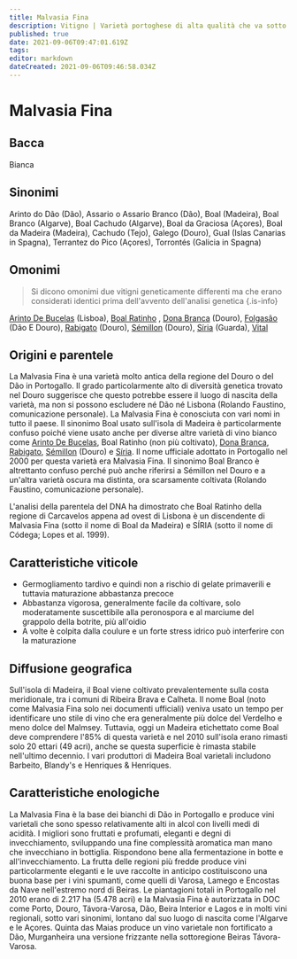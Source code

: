 ```yaml
---
title: Malvasia Fina
description: Vitigno | Varietà portoghese di alta qualità che va sotto molti nomi, in particolare Boal su Madeira, e produce molti stili di vino.
published: true
date: 2021-09-06T09:47:01.619Z
tags: 
editor: markdown
dateCreated: 2021-09-06T09:46:58.034Z
---
```


# Malvasia Fina

## Bacca
Bianca

## Sinonimi
Arinto do Dão (Dão), Assario o Assario Branco (Dão), Boal (Madeira), Boal Branco (Algarve), Boal Cachudo (Algarve), Boal da Graciosa (Açores), Boal da Madeira (Madeira), Cachudo (Tejo), Galego (Douro), Gual (Islas Canarias in Spagna), Terrantez do Pico (Açores), Torrontés (Galicia in Spagna)

## Omonimi
> Si dicono omonimi due vitigni geneticamente differenti ma che erano considerati identici prima dell'avvento dell'analisi genetica
{.is-info}

[Arinto De Bucelas](/vitigni/arinto-de-bucelas) (Lisboa), [Boal Ratinho](/vitigni/boal-ratinho) , [Dona Branca](/vitigni/dona-branca) (Douro), [Folgasão](/vitigni/folgasao) (Dão E Douro), [Rabigato](/vitigni/rabigato) (Douro), [Sémillon](/vitigni/semillon) (Douro), [Síria](/vitigni/siria) (Guarda), [Vital](/vitigni/vital)


## Origini e parentele
La Malvasia Fina è una varietà molto antica della regione del Douro o del Dão in Portogallo. Il grado particolarmente alto di diversità genetica trovato nel Douro suggerisce che questo potrebbe essere il luogo di nascita della varietà, ma non si possono escludere né Dão né Lisbona (Rolando Faustino, comunicazione personale). La Malvasia Fina è conosciuta con vari nomi in tutto il paese. Il sinonimo Boal usato sull'isola di Madeira è particolarmente confuso poiché viene usato anche per diverse altre varietà di vino bianco come [Arinto De Bucelas](/vitigni/arinto-de-bucelas), Boal Ratinho (non più coltivato), [Dona Branca](/vitigni/dona-branca), [Rabigato](/vitigni/rabigato), [Sémillon](/vitigni/semillon) (Douro) e [Síria](/vitigni/siria). Il nome ufficiale adottato in Portogallo nel 2000 per questa varietà era Malvasia Fina. Il sinonimo Boal Branco è altrettanto confuso perché può anche riferirsi a Sémillon nel Douro e a un'altra varietà oscura ma distinta, ora scarsamente coltivata (Rolando Faustino, comunicazione personale).

L'analisi della parentela del DNA ha dimostrato che Boal Ratinho della regione di Carcavelos appena ad ovest di Lisbona è un discendente di Malvasia Fina (sotto il nome di Boal da Madeira) e SÍRIA (sotto il nome di Códega; Lopes et al. 1999).

## Caratteristiche viticole

- Germogliamento tardivo e quindi non a rischio di gelate primaverili e tuttavia maturazione abbastanza precoce 
- Abbastanza vigorosa, generalmente facile da coltivare, solo moderatamente suscettibile alla peronospora e al marciume del grappolo della botrite, più all'oidio 
- A volte è colpita dalla coulure e un forte stress idrico può interferire con la maturazione

## Diffusione geografica

Sull'isola di Madeira, il Boal viene coltivato prevalentemente sulla costa meridionale, tra i comuni di Ribeira Brava e Calheta. Il nome Boal (noto come Malvasia Fina solo nei documenti ufficiali) veniva usato un tempo per identificare uno stile di vino che era generalmente più dolce del Verdelho e meno dolce del Malmsey. Tuttavia, oggi un Madeira etichettato come Boal deve comprendere l'85% di questa varietà e nel 2010 sull'isola erano rimasti solo 20 ettari (49 acri), anche se questa superficie è rimasta stabile nell'ultimo decennio. I vari produttori di Madeira Boal varietali includono Barbeito, Blandy's e Henriques & Henriques.

## Caratteristiche enologiche

La Malvasia Fina è la base dei bianchi di Dão in Portogallo e produce vini varietali che sono spesso relativamente alti in alcol con livelli medi di acidità. I migliori sono fruttati e profumati, eleganti e degni di invecchiamento, sviluppando una fine complessità aromatica man mano che invecchiano in bottiglia. Rispondono bene alla fermentazione in botte e all'invecchiamento. La frutta delle regioni più fredde produce vini particolarmente eleganti e le uve raccolte in anticipo costituiscono una buona base per i vini spumanti, come quelli di Varosa, Lamego e Encostas da Nave nell'estremo nord di Beiras. Le piantagioni totali in Portogallo nel 2010 erano di 2.217 ha (5.478 acri) e la Malvasia Fina è autorizzata in DOC come Porto, Douro, Távora-Varosa, Dão, Beira Interior e Lagos e in molti vini regionali, sotto vari sinonimi, lontano dal suo luogo di nascita come l'Algarve e le Açores. Quinta das Maias produce un vino varietale non fortificato a Dão, Murganheira una versione frizzante nella sottoregione Beiras Távora-Varosa.
